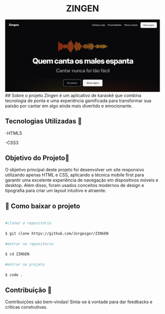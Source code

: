 <h1 align="center">ZINGEN</h1>
<img src="/assets/image.png">
## Sobre o projeto
Zingen é um aplicativo de karaokê que combina tecnologia de ponta e uma experiência gamificada para transformar sua paixão por cantar em algo ainda mais divertido e emocionante. 

## Tecnologias Utilizadas 🚀
-HTML5

-CSS3

## Objetivo do Projeto🎯
O objetivo principal deste projeto foi desenvolver um site responsivo utilizando apenas HTML e CSS, aplicando a técnica mobile first para garantir uma excelente experiência de navegação em dispositivos móveis e desktop. Além disso, foram usados conceitos modernos de design e tipografia para criar um layout intuitivo e atraente.

## 📁 Como baixar o projeto

```bash

#clonar o repositório

$ git clone https://github.com/Jorgeigor/ZINGEN

#entrar no repositorio

$ cd ZINGEN

#entrar no projeto

$ code .

```
## Contribuição 🤝
Contribuições são bem-vindas! Sinta-se à vontade para dar feedbacks e críticas construtivas.


